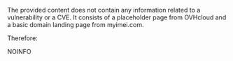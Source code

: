 The provided content does not contain any information related to a vulnerability or a CVE. It consists of a placeholder page from OVHcloud and a basic domain landing page from myimei.com.

Therefore:

NOINFO